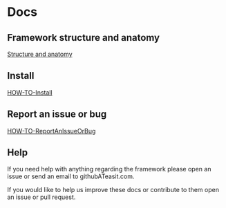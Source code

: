 # Docs

## Framework structure and anatomy

[Structure and anatomy](https://github.com/easitab/EasitManagementFramework/blob/development/docs/structureAndAnatomy.md)

## Install

[HOW-TO-Install](https://github.com/easitab/EasitManagementFramework/blob/development/docs/HOW-TO-Install.md)

## Report an issue or bug

[HOW-TO-ReportAnIssueOrBug](https://github.com/easitab/EasitManagementFramework/blob/development/docs/HOW-TO-ReportAnIssueOrBug.md)

## Help

If you need help with anything regarding the framework please open an issue or send an email to githubATeasit.com.

If you would like to help us improve these docs or contribute to them open an issue or pull request.